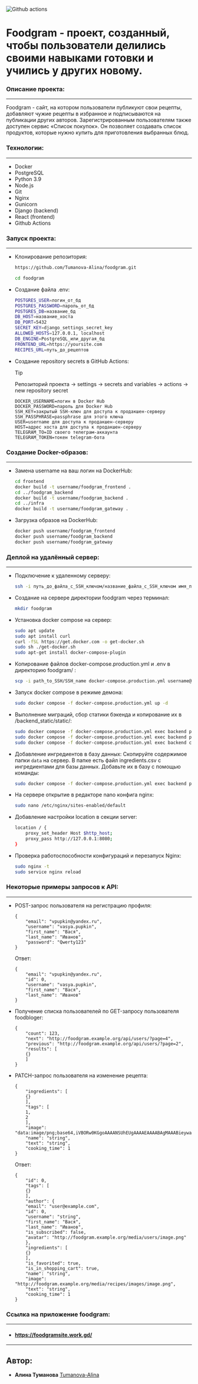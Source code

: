 
![Github actions](https://github.com/Tumanova-Alina/foodgram/actions/workflows/main.yml/badge.svg)

# Foodgram - проект, созданный, чтобы пользователи делились своими навыками готовки и учились у других новому.
 
 
### Описание проекта: 
________________________________________________________________________________________________________
Foodgram - сайт, на котором пользователи публикуют свои рецепты, добавляют чужие рецепты в избранное и подписываются на публикации других авторов. Зарегистрированным пользователям также доступен сервис «Список покупок». Он позволяет создавать список продуктов, которые нужно купить для приготовления выбранных блюд.

### Технологии:
________________________________________________________________________________________________________
- Docker
- PostgreSQL
- Python 3.9
- Node.js
- Git 
- Nginx 
- Gunicorn 
- Django (backend) 
- React (frontend)
- Github Actions
 
### Запуск проекта: 
________________________________________________________________________________________________________
 - Клонирование репозитория:
 
    ```bash
    https://github.com/Tumanova-Alina/foodgram.git
    ```
    ```bash
    cd foodgram
    ```

 - Создание файла .env:

    ```bash
   POSTGRES_USER=логин_от_бд
   POSTGRES_PASSWORD=пароль_от_бд
   POSTGRES_DB=название_бд
   DB_HOST=название_хоста
   DB_PORT=5432
   SECRET_KEY=django_settings_secret_key
   ALLOWED_HOSTS=127.0.0.1, localhost
   DB_ENGINE=PostgreSQL_или_другая_бд
   FRONTEND_URL=https://yoursite.com
   RECIPES_URL=путь_до_рецептов
    ```

 - Создание repository secrets в GitHub Actions:

    > [!TIP]
    > Репозиторий проекта -> settings -> secrets and variables -> actions -> new repository secret

    ```
    DOCKER_USERNAME=логин в Docker Hub
    DOCKER_PASSWORD=пароль для Docker Hub
    SSH_KEY=закрытый SSH-ключ для доступа к продакшен-серверу
    SSH_PASSPHRASE=passphrase для этого ключа
    USER=username для доступа к продакшен-серверу
    HOST=адрес хоста для доступа к продакшен-серверу
    TELEGRAM_TO=ID своего телеграм-аккаунта
    TELEGRAM_TOKEN=токен telegram-бота
    ``` 

### Создание Docker-образов:
________________________________________________________________________________________________________
 - Замена username на ваш логин на DockerHub:

    ```bash
    cd frontend
    docker build -t username/foodgram_frontend .
    cd ../foodgram_backend
    docker build -t username/foodgram_backend .
    cd ../infra
    docker build -t username/foodgram_gateway . 
    ```

 - Загрузка образов на DockerHub:

    ```bash
    docker push username/foodgram_frontend
    docker push username/foodgram_backend
    docker push username/foodgram_gateway
    ```
  
### Деплой на удалённый сервер:
________________________________________________________________________________________________________
 - Подключение к удаленному серверу:

    ```bash
    ssh -i путь_до_файла_с_SSH_ключом/название_файла_с_SSH_ключом имя_пользователя@ip_адрес_сервера 
    ```

 - Создание на сервере директории foodgram через терминал:

    ```bash
    mkdir foodgram
    ```

 - Установка docker compose на сервер:

    ```bash
    sudo apt update
    sudo apt install curl
    curl -fSL https://get.docker.com -o get-docker.sh
    sudo sh ./get-docker.sh
    sudo apt-get install docker-compose-plugin
    ```

 - Копирование файлов docker-compose.production.yml и .env в директорию foodgram/ :

    ```bash
    scp -i path_to_SSH/SSH_name docker-compose.production.yml username@server_ip:/home/username/foodgram/docker-compose.production.yml
    ```

 - Запуск docker compose в режиме демона:

    ```bash
    sudo docker compose -f docker-compose.production.yml up -d
    ```

 - Выполнение миграций, сбор статики бэкенда и копирование их в /backend_static/static/:

    ```bash
    sudo docker compose -f docker-compose.production.yml exec backend python manage.py migrate
    sudo docker compose -f docker-compose.production.yml exec backend python manage.py collectstatic
    sudo docker compose -f docker-compose.production.yml exec backend cp -r /app/collected_static/. /backend_static/static/
    ```

 - Добавление ингредиентов в базу данных: Cкопируйте содержимое папки `data` на сервер. В папке есть файл ingredients.csv с ингредиентами для базы данных. Добавьте их в базу с помощью команды:

    ```bash
    sudo docker compose -f docker-compose.production.yml exec backend python manage.py import_csv data/ingredients.csv recipes Ingredient
    ```

 - На сервере открытие в редакторе nano конфига nginx:

    ```bash
    sudo nano /etc/nginx/sites-enabled/default
   
    ```

 - Добавление настройки location в секции server:

    ```bash
    location / {
        proxy_set_header Host $http_host;
        proxy_pass http://127.0.0.1:8080;
    }
    ```

 - Проверка работоспособности конфигураций и перезапуск Nginx:

    ```bash
    sudo nginx -t 
    sudo service nginx reload
    ```


### Некоторые примеры запросов к API:
________________________________________________________________________________________________________

- POST-запрос пользователя на регистрацию профиля:

    ```
    {
        "email": "vpupkin@yandex.ru",
        "username": "vasya.pupkin",
        "first_name": "Вася",
        "last_name": "Иванов",
        "password": "Qwerty123"
    }
    ```

    Ответ:
    ```
    {
        "email": "vpupkin@yandex.ru",
        "id": 0,
        "username": "vasya.pupkin",
        "first_name": "Вася",
        "last_name": "Иванов"
    }
    ```

- Получение списка пользователей по GET-запросу пользователя foodbloger:

    ```
    {
        "count": 123,
        "next": "http://foodgram.example.org/api/users/?page=4",
        "previous": "http://foodgram.example.org/api/users/?page=2",
        "results": [
        {}
        ]
    }
    ```

- PATCH-запрос пользователя на изменение рецепта:

    ```
    {
        "ingredients": [
        {}
        ],
        "tags": [
        1,
        2
        ],
        "image": "data:image/png;base64,iVBORw0KGgoAAAANSUhEUgAAAAEAAAABAgMAAABieywaAAAACVBMVEUAAAD///9fX1/S0ecCAAAACXBIWXMAAA7EAAAOxAGVKw4bAAAACklEQVQImWNoAAAAggCByxOyYQAAAABJRU5ErkJggg==",
        "name": "string",
        "text": "string",
        "cooking_time": 1
    }
    ```

    Ответ:
    ```
    {
        "id": 0,
        "tags": [
        {}
        ],
        "author": {
        "email": "user@example.com",
        "id": 0,
        "username": "string",
        "first_name": "Вася",
        "last_name": "Иванов",
        "is_subscribed": false,
        "avatar": "http://foodgram.example.org/media/users/image.png"
        },
        "ingredients": [
        {}
        ],
        "is_favorited": true,
        "is_in_shopping_cart": true,
        "name": "string",
        "image": "http://foodgram.example.org/media/recipes/images/image.png",
        "text": "string",
        "cooking_time": 1
    }
    ```


 
### Cсылка на приложение foodgram:
________________________________________________________________________________________________________
- #### https://foodgramsite.work.gd/
________________________________________________________________________________________________________

## Автор:
+ **Алина Туманова** [Tumanova-Alina](https://github.com/Tumanova-Alina)
